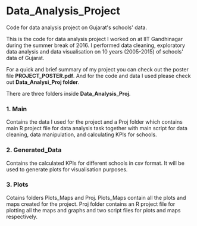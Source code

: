 # Data_Analysis_Project
Code for data analysis project on Gujarat's schools' data.

This is the code for data analysis project I worked on at IIT Gandhinagar during the summer break of 2016. I performed data cleaning, exploratory data analysis and data visualisation on 10 years (2005-2015) of schools' data of Gujarat.


For a quick and brief summary of my project you can check out the poster file **PROJECT_POSTER.pdf**. And for the code and data I used please check out **Data_Analysi_Proj folder**.


There are three folders inside **Data_Analysis_Proj**. 

### 1. Main
Contains the data I used for the project and a Proj folder which contains main R project file for data analysis task together with main script for data cleaning, data manipulation, and calculating KPIs for schools.

### 2. Generated_Data
Contains the calculated KPIs for different schools in csv format. It will be used to generate plots for visualisation purposes.

### 3. Plots
Cotains folders Plots_Maps and Proj. Plots_Maps contain all the plots and maps created for the project. Proj folder contains an R project file for plotting all the maps and graphs and two script files for plots and maps respectively. 
